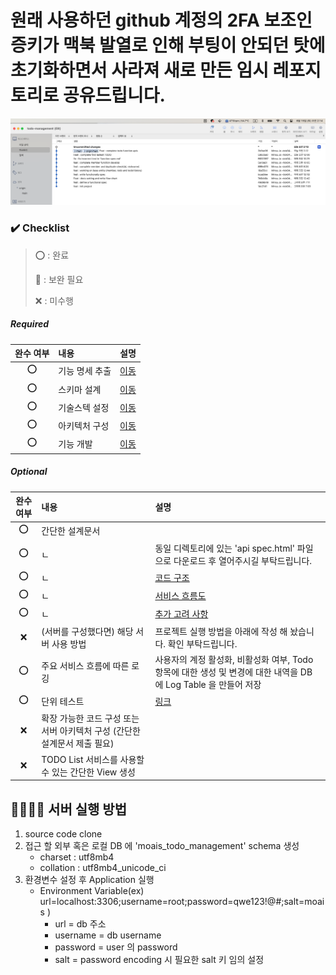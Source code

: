 >
# 원래 사용하던 github 계정의 2FA 보조인증키가 맥북 발열로 인해 부팅이 안되던 탓에 초기화하면서 사라져 새로 만든 임시 레포지토리로 공유드립니다.
![본 계정 커밋내역.png](https://github.com/minsu-j0/todo-management/blob/main/images/%EB%B3%B8%20%EA%B3%84%EC%A0%95%20%EC%BB%A4%EB%B0%8B%EB%82%B4%EC%97%AD.png?raw=true)
### ✔️ Checklist

> ⭕️ : 완료
> 
>🔺 : 보완 필요
> 
> ❌ : 미수행


> 
##### **Required**

| 완수 여부 | 내용       | 설명                                                                                  |
|:-----:|:---------|:------------------------------------------------------------------------------------|
|  ⭕️   | 기능 명세 추출 | [이동](https://github.com/minsu-j0/todo-management/blob/main/기능명세.md)                 |
|  ⭕️   | 스키마 설계   | [이동](https://github.com/minsu-j0/todo-management/blob/main/Schema.md)               |
|  ⭕️   | 기술스텍 설정  | [이동](https://github.com/minsu-j0/todo-management/blob/main/사용%20기술.md)              |
|  ⭕️   | 아키텍처 구성  | [이동](https://github.com/minsu-j0/todo-management/blob/main/images/Layer%20Flow.png) |
|  ⭕️   | 기능 개발    | [이동](https://github.com/minsu-j0/todo-management/tree/main/src)                     |


##### **Optional**

| 완수 여부 | 내용                                          | 설명                                                                                          |
|:-----:|:--------------------------------------------|:--------------------------------------------------------------------------------------------|
|  ⭕️   | 간단한 설계문서                                    |                                                                                             |
|  ⭕️   | ㄴ                                           | 동일 디렉토리에 있는 'api spec.html' 파일으로 다운로드 후 열어주시길 부탁드립니다.                                       |
|  ⭕️   | ㄴ                                           | [코드 구조](https://github.com/minsu-j0/todo-management/blob/main/코드%20구성.md)                   |
|  ⭕️   | ㄴ                                           | [서비스 흐름도](https://github.com/minsu-j0/todo-management/blob/main/흐름도.md)                     |
|  ⭕️   | ㄴ                                           | [추가 고려 사항](https://github.com/minsu-j0/todo-management/blob/main/기능%20명세.md)                |
|   ❌   | (서버를 구성했다면) 해당 서버 사용 방법                     | 프로젝트 실행 방법을 아래에 작성 해 놨습니다. 확인 부탁드립니다.                                                       |
|  ⭕️   | 주요 서비스 흐름에 따른 로깅                            | 사용자의 계정 활성화, 비활성화 여부, Todo 항목에 대한 생성 및 변경에 대한 내역을 DB 에 Log Table 을 만들어 저장                   |
|  ⭕️   | 단위 테스트                                      | [링크](https://github.com/minsu-j0/todo-management/blob/main/images/unit%20test.png?raw=true) |
|   ❌   | 확장 가능한 코드 구성 또는 서버 아키텍처 구성 (간단한 설계문서 제출 필요) |                                                                                             |
|   ❌   | TODO List 서비스를 사용할 수 있는 간단한 View 생성         |                                                                                             |


 
## 🏃🏻‍♂️‍➡️ 서버 실행 방법

1. source code clone 
2. 접근 할 외부 혹은 로컬 DB 에 'moais_todo_management' schema 생성
   - charset : utf8mb4
   - collation : utf8mb4_unicode_ci 
3. 환경변수 설정 후 Application 실행
   - Environment Variable(ex) url=localhost:3306;username=root;password=qwe123!@#;salt=moais ) 
     - url = db 주소 
     - username = db username
     - password = user 의 password
     - salt = password encoding 시 필요한 salt 키 임의 설정
